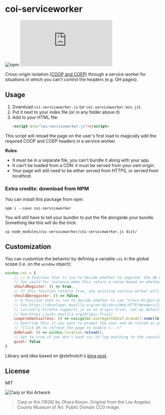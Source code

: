 # coi-serviceworker 
![npm](https://img.shields.io/npm/v/coi-serviceworker) ![size](https://img.shields.io/github/size/gzuidhof/coi-serviceworker/coi-serviceworker.min.js)

Cross-origin isolation ([COOP and COEP](https://web.dev/coop-coep/)) through a service worker for situations in which you can't control the headers (e.g. GH pages).


## Usage

1. Download `coi-serviceworker.js` (or `coi-serviceworker.min.js`).
2. Put it next to your index file (or in any folder above it)
3. Add to your HTML file:
    ```html
    <script src="coi-serviceworker.js"></script>
    ```

This script will reload the page on the user's first load to magically add the required COOP and COEP headers in a service worker.

**Rules**:
* It must be in a separate file, you can't bundle it along with your app. 
* It can't be loaded from a CDN: it must be served from your own origin.
* Your page will still need to be either served from HTTPS, or served from localhost.


### Extra credits: download from NPM

You can install this package from npm:
```
npm i --save coi-serviceworker
```

You will still have to tell your bundler to put the file alongside your bundle. Something like this will do the trick:

```shell
cp node_modules/coi-serviceworker/coi-serviceworker.js dist/
```

## Customization
You can customize the behavior by defining a variable `coi` in the global scope (i.e. on the `window` object):

```javascript
window.coi = {
    // // A function that is run to decide whether to register the SW or not.
    // You could for instance make this return a value based on whether you actually need to be cross origin isolated or not.
    shouldRegister: () => true,
    // If this function returns true, any existing service worker will be deregistered (and nothing else will happen).
    shouldDeregister: () => false,
    // A function that is run to decide whether to use "Cross-Origin-Embedder-Policy: credentialless" or not.
    // See https://developer.mozilla.org/en-US/docs/Web/HTTP/Headers/Cross-Origin-Embedder-Policy#browser_compatibility
    // Currently Firefox supports it as an origin trial, not by default.
    // See https://wiki.mozilla.org/Origin_Trials
    coepCredentialless: () => navigator.userAgentData?.brands?.some((b) => b.brand == "Chromium"),
    // Override this if you want to prompt the user and do reload at your own leisure. Maybe show the user a message saying:
    // "Click OK to refresh the page to enable <...>"
    doReload: () => window.location.reload(),
    // Set to true if you don't want coi to log anything to the console.
    quiet: false
}
```

Library and idea based on @stefnotch's [blog post](https://dev.to/stefnotch/enabling-coop-coep-without-touching-the-server-2d3n).

## License
MIT

![Carp or Koi Artwork](https://i.imgur.com/HVyWe6T.jpeg)
> Carp or Koi (1926) by Ohara Koson. Original from the Los Angeles County Museum of Art. Public Domain CC0 image.
